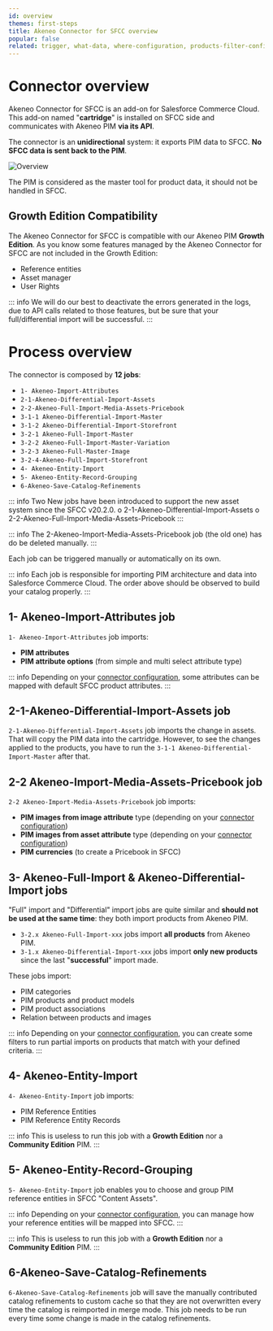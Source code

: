 ```yaml
---
id: overview
themes: first-steps
title: Akeneo Connector for SFCC overview
popular: false
related: trigger, what-data, where-configuration, products-filter-configuration
---
```


# Connector overview

Akeneo Connector for SFCC is an add-on for Salesforce Commerce Cloud.
This add-on named "**cartridge**" is installed on SFCC side and communicates with Akeneo PIM **via its API**.

The connector is an **unidirectional** system: it exports PIM data to SFCC. **No SFCC data is sent back to the PIM**.

![Overview](../img/overview.png)

The PIM is considered as the master tool for product data, it should not be handled in SFCC.

## Growth Edition Compatibility
The Akeneo Connector for SFCC is compatible with our Akeneo PIM **Growth Edition**. As you know some features managed by the Akeneo Connector for SFCC are not included in the Growth Edition:
- Reference entities
- Asset manager
- User Rights

::: info
We will do our best to deactivate the errors generated in the logs, due to API calls related to those features, but be sure that your full/differential import will be successful.
:::

# Process overview

The connector is composed by **12 jobs**:
- `1- Akeneo-Import-Attributes`
- `2-1-Akeneo-Differential-Import-Assets`
- `2-2-Akeneo-Full-Import-Media-Assets-Pricebook`
- `3-1-1 Akeneo-Differential-Import-Master`
- `3-1-2 Akeneo-Differential-Import-Storefront`
- `3-2-1 Akeneo-Full-Import-Master`
- `3-2-2 Akeneo-Full-Import-Master-Variation`
- `3-2-3 Akeneo-Full-Master-Image`
- `3-2-4-Akeneo-Full-Import-Storefront`
- `4- Akeneo-Entity-Import`
- `5- Akeneo-Entity-Record-Grouping`
- `6-Akeneo-Save-Catalog-Refinements`

::: info
Two New jobs have been introduced to support the new asset system since the SFCC v20.2.0.
o	2-1-Akeneo-Differential-Import-Assets
o	2-2-Akeneo-Full-Import-Media-Assets-Pricebook
:::

::: info
The	2-Akeneo-Import-Media-Assets-Pricebook job (the old one) has do be deleted manually.
:::

Each job can be triggered manually or automatically on its own.

::: info
Each job is responsible for importing PIM architecture and data into Salesforce Commerce Cloud. The order above should be observed to build your catalog properly.
:::

## 1- Akeneo-Import-Attributes job

`1- Akeneo-Import-Attributes` job imports:
- **PIM attributes**
- **PIM attribute options** (from simple and multi select attribute type)

::: info
Depending on your [connector configuration](06-mapping-configuration.html), some attributes can be mapped with default SFCC product attributes.
:::

## 2-1-Akeneo-Differential-Import-Assets job
`2-1-Akeneo-Differential-Import-Assets` job imports the change in assets. That will copy the PIM data into the cartridge. However, to see the changes applied to the products, you have to run the `3-1-1 Akeneo-Differential-Import-Master` after that.


## 2-2 Akeneo-Import-Media-Assets-Pricebook job

`2-2 Akeneo-Import-Media-Assets-Pricebook` job imports:
- **PIM images from image attribute** type (depending on your [connector configuration](04-import-images-configuration.html))
- **PIM images from asset attribute** type (depending on your [connector configuration](04-import-images-configuration.html))
- **PIM currencies** (to create a Pricebook in SFCC)

## 3- Akeneo-Full-Import & Akeneo-Differential-Import jobs

"Full" import and "Differential" import jobs are quite similar and **should not be used at the same time**: they both import products from Akeneo PIM.

- `3-2.x Akeneo-Full-Import-xxx` jobs import **all products** from Akeneo PIM.
- `3-1.x Akeneo-Differential-Import-xxx` jobs import **only new products** since the last "**successful**" import made.

These jobs import:
- PIM categories
- PIM products and product models
- PIM product associations
- Relation between products and images

::: info
Depending on your [connector configuration](03-products-filter-configuration.html), you can create some filters to run partial imports on products that match with your defined criteria.
:::

## 4- Akeneo-Entity-Import

`4- Akeneo-Entity-Import` job imports:
- PIM Reference Entities
- PIM Reference Entity Records

::: info
This is useless to run this job with a **Growth Edition** nor a **Community Edition** PIM.
:::

## 5- Akeneo-Entity-Record-Grouping

`5- Akeneo-Entity-Import` job enables you to choose and group PIM reference entities in SFCC "Content Assets".

::: info
Depending on your [connector configuration](09-reference-entities.html), you can manage how your reference entities will be mapped into SFCC.
:::

::: info
This is useless to run this job with a **Growth Edition** nor a **Community Edition** PIM.
:::

## 6-Akeneo-Save-Catalog-Refinements

`6-Akeneo-Save-Catalog-Refinements` job will save the manually contributed catalog refinements to custom cache so that they are not overwritten every time the catalog is reimported in merge mode. This job needs to be run every time some change is made in the catalog refinements.
